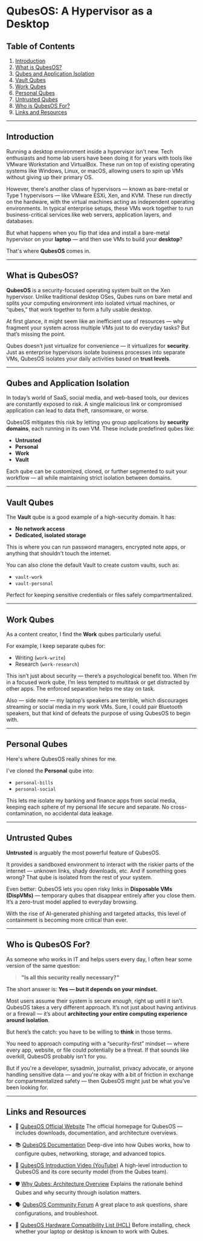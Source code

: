 # QubesOS: A Hypervisor as a Desktop

## Table of Contents

1. [Introduction](#introduction)
2. [What is QubesOS?](#what-is-qubesos)
3. [Qubes and Application Isolation](#qubes-and-application-isolation)
4. [Vault Qubes](#vault-qubes)
5. [Work Qubes](#work-qubes)
6. [Personal Qubes](#personal-qubes)
7. [Untrusted Qubes](#untrusted-qubes)
8. [Who is QubesOS For?](#who-is-qubesos-for)
9. [Links and Resources](#links-and-resources)

---

## Introduction

Running a desktop environment inside a hypervisor isn't new. Tech enthusiasts and home lab users have been doing it for years with tools like VMware Workstation and VirtualBox. These run on top of existing operating systems like Windows, Linux, or macOS, allowing users to spin up VMs without giving up their primary OS.

However, there's another class of hypervisors — known as bare-metal or Type 1 hypervisors — like VMware ESXi, Xen, and KVM. These run directly on the hardware, with the virtual machines acting as independent operating environments. In typical enterprise setups, these VMs work together to run business-critical services like web servers, application layers, and databases.

But what happens when you flip that idea and install a bare-metal hypervisor on your **laptop** — and then use VMs to build your **desktop**?

That's where **QubesOS** comes in.

---

## What is QubesOS?

**QubesOS** is a security-focused operating system built on the Xen hypervisor. Unlike traditional desktop OSes, Qubes runs on bare metal and splits your computing environment into isolated virtual machines, or “qubes,” that work together to form a fully usable desktop.

At first glance, it might seem like an inefficient use of resources — why fragment your system across multiple VMs just to do everyday tasks? But that’s missing the point.

Qubes doesn’t just virtualize for convenience — it virtualizes for **security**. Just as enterprise hypervisors isolate business processes into separate VMs, QubesOS isolates your daily  activities based on **trust levels**.

---

## Qubes and Application Isolation

In today’s world of SaaS, social media, and web-based tools, our devices are constantly exposed to risk. A single malicious link or compromised application can lead to data theft, ransomware, or worse.

QubesOS mitigates this risk by letting you group applications by **security domains**, each running in its own VM. These include predefined qubes like:

* **Untrusted**
* **Personal**
* **Work**
* **Vault**

Each qube can be customized, cloned, or further segmented to suit your workflow — all while maintaining strict isolation between domains.

---

## Vault Qubes

The **Vault** qube is a good example of a high-security domain. It has:

* **No network access**
* **Dedicated, isolated storage**

This is where you can run password managers, encrypted note apps, or anything that shouldn't touch the internet.

You can also clone the default Vault to create custom vaults, such as:

* `vault-work`
* `vault-personal`

Perfect for keeping sensitive credentials or files safely compartmentalized.

---

## Work Qubes

As a content creator, I find the **Work** qubes particularly useful.

For example, I keep separate qubes for:

* Writing (`work-write`)
* Research (`work-research`)

This isn’t just about security — there’s a psychological benefit too. When I’m in a focused work qube, I’m less tempted to multitask or get distracted by other apps. The enforced separation helps me stay on task.

Also — side note — my laptop’s speakers are terrible, which discourages streaming or social media in my work VMs. Sure, I could pair Bluetooth speakers, but that kind of defeats the purpose of using QubesOS to begin with.

---

## Personal Qubes

Here's where QubesOS really shines for me.

I've cloned the **Personal** qube into:

* `personal-bills`
* `personal-social`

This lets me isolate my banking and finance apps from social media, keeping each sphere of my personal life secure and separate. No cross-contamination, no accidental data leakage.

---

## Untrusted Qubes

**Untrusted** is arguably the most powerful feature of QubesOS.

It provides a sandboxed environment to interact with the riskier parts of the internet — unknown links, shady downloads, etc. And if something goes wrong? That qube is isolated from the rest of your system.

Even better: QubesOS lets you open risky links in **Disposable VMs (DispVMs)** — temporary qubes that disappear entirely after you close them. It’s a zero-trust model applied to everyday browsing.

With the rise of AI-generated phishing and targeted attacks, this level of containment is becoming more critical than ever.

---

## Who is QubesOS For?

As someone who works in IT and helps users every day, I often hear some version of the same question:

> **"Is all this security really necessary?"**

The short answer is: **Yes — but it depends on your mindset.**

Most users assume their system is secure *enough*, right up until it isn’t. QubesOS takes a very different approach. It’s not just about having antivirus or a firewall — it’s about **architecting your entire computing experience around isolation**.

But here’s the catch: you have to be willing to **think** in those terms.

You need to approach computing with a “security-first” mindset — where every app, website, or file could potentially be a threat. If that sounds like overkill, QubesOS probably isn't for you.

But if you're a developer, sysadmin, journalist, privacy advocate, or anyone handling sensitive data — and you're okay with a bit of friction in exchange for compartmentalized safety — then QubesOS might just be what you’ve been looking for.

---

## Links and Resources

* 🔗 [QubesOS Official Website](https://www.qubes-os.org)
  The official homepage for QubesOS — includes downloads, documentation, and architecture overviews.

* 📚 [QubesOS Documentation](https://www.qubes-os.org/doc/)
  Deep-dive into how Qubes works, how to configure qubes, networking, storage, and advanced topics.

* 🎥 [QubesOS Introduction Video (YouTube)](https://www.youtube.com/watch?v=3wN4bDyJbDg)
  A high-level introduction to QubesOS and its core security model (from the Qubes team).

* 🛡️ [Why Qubes: Architecture Overview](https://www.qubes-os.org/intro/)
  Explains the rationale behind Qubes and why security through isolation matters.

* 🗣️ [QubesOS Community Forum](https://forum.qubes-os.org/)
  A great place to ask questions, share configurations, and troubleshoot.

* 🧪 [QubesOS Hardware Compatibility List (HCL)](https://www.qubes-os.org/hcl/)
  Before installing, check whether your laptop or desktop is known to work with Qubes.
